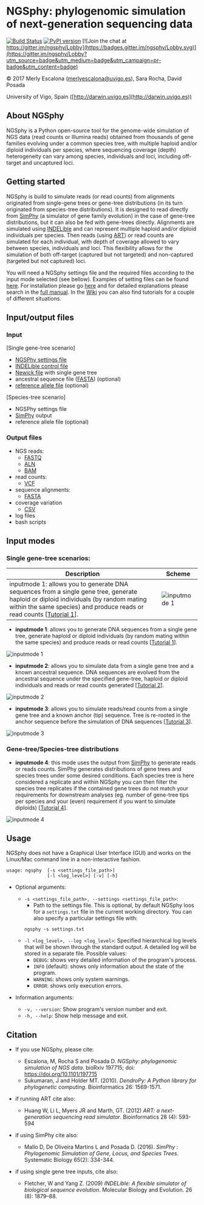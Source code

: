 
# NGSphy: phylogenomic simulation of next-generation sequencing data

[![Build Status](https://travis-ci.org/merlyescalona/ngsphy.svg?branch=master)](https://travis-ci.org/merlyescalona/ngsphy) [![PyPI version](https://badge.fury.io/py/ngsphy.svg)](https://badge.fury.io/py/ngsphy) [![Join the chat at https://gitter.im/ngsphy/Lobby](https://badges.gitter.im/ngsphy/Lobby.svg)](https://gitter.im/ngsphy/Lobby?utm_source=badge&utm_medium=badge&utm_campaign=pr-badge&utm_content=badge)

© 2017 Merly Escalona (<merlyescalona@uvigo.es>), Sara Rocha, David Posada

University of Vigo, Spain ([http://darwin.uvigo.es](http://darwin.uvigo.es))

## About NGSphy

NGSphy is a Python open-source tool for the genome-wide simulation of NGS data (read counts or Illumina reads) obtained from thousands of gene families evolving under a common species tree, with multiple haploid and/or diploid individuals per species, where sequencing coverage (depth) heterogeneity can vary among species, individuals and loci, including off-target and uncaptured loci.

## Getting started

NGSphy is build to simulate reads (or read counts) from alignments originated from single-gene trees or gene-tree distributions (in its turn originated from species-tree distributions). It is designed to read directly from [SimPhy](http://github.com/adamallo/SimPhy) (a simulator of gene family evolution) in the case of gene-tree distributions, but it can also be fed with gene-trees directly. Alignments are simulated using [INDELible](http://abacus.gene.ucl.ac.uk/software/indelible/)  and can represent multiple
haploid and/or diploid individuals per species. Then reads (using [ART](https://www.niehs.nih.gov/research/resources/software/biostatistics/art/index.cfm)) or read counts are simulated for each individual, with depth of coverage allowed to vary between species, individuals and loci. This flexibility allows for the simulation of both off-target (captured but not targeted) and non-captured (targeted but not captured) loci.

You will need a NGSphy settings file and the required files according to the input mode selected (see bellow).  Examples of setting files can be found  [here](https://github.com/merlyescalona/ngsphy/tree/master/data/settings).
For installation please go [here](https://github.com/merlyescalona/ngsphy/wiki/Manual#4-installation) and for detailed explanations please search in the [full manual](https://github.com/merlyescalona/ngsphy/wiki/Manual). In the [Wiki](https://github.com/merlyescalona/ngsphy/wiki/) you can also find tutorials for a couple of different situations.

## Input/output files

### Input

[Single gene-tree scenario]
- [NGSPhy settings file](https://github.com/merlyescalona/ngsphy/wiki/Manual#6-the-settings-file)
- [INDELible control file](https://github.com/merlyescalona/ngsphy/wiki/Manual#625-indelible-control-file---ngsphy-version)
- [Newick file](http://evolution.genetics.washington.edu/phylip/newicktree.html) with single gene tree
- ancestral sequence file ([FASTA](https://en.wikipedia.org/wiki/FASTA_format)) (optional)
- [reference allele file](https://github.com/merlyescalona/ngsphy/wiki/Manual#651-reference-allele-file-optional) (optional)

[Species-tree scenario]
- NGSPhy settings file
- [SimPhy](http://github.com/adamallo/SimPhy) output
- reference allele file (optional)

### Output files
- NGS reads:
    - [FASTQ](https://en.wikipedia.org/wiki/FASTQ_format)
    - [ALN](http://meme-suite.org/doc/clustalw-format.html)
    - [BAM](https://samtools.github.io/hts-specs/)
- read counts:
    - [VCF](https://samtools.github.io/hts-specs/)
- sequence alignments:
    - [FASTA](https://en.wikipedia.org/wiki/FASTA_format)
- coverage variation
    - [CSV](https://en.wikipedia.org/wiki/Comma-separated_values)
- log files
- bash scripts


## Input modes

### Single gene-tree scenarios:
|  Description | Scheme |
|-------------------------|---------|
| inputmode 1: allows you to generate DNA sequences from a single gene tree, generate haploid or diploid individuals (by random mating within the same species) and produce reads or read counts [[Tutorial 1](https://github.com/merlyescalona/ngsphy/wiki/Tutorials-setting-examples#1-generating-read-counts-from-a-single-gene-tree)]. |  ![inputmode 1](https://github.com/merlyescalona/ngsphy/wiki/img/ngsphy.inputmode1.png)|

- **inputmode 1**: allows you to generate DNA sequences from a single gene tree, generate haploid or diploid individuals (by random mating within the same species) and produce reads or read counts [[Tutorial 1](https://github.com/merlyescalona/ngsphy/wiki/Tutorials-setting-examples#1-generating-read-counts-from-a-single-gene-tree)].


![inputmode 1](https://github.com/merlyescalona/ngsphy/wiki/img/ngsphy.inputmode1.png)


- **inputmode 2**: allows you to simulate data from a single gene tree and a known ancestral sequence. DNA sequences are evolved from the ancestral sequence under the specified gene-tree,  haploid or diploid individuals and reads or read counts  generated [[Tutorial 2](https://github.com/merlyescalona/ngsphy/wiki/Tutorials-setting-examples#2-generating-illumina-reads-from-a-single-gene-tree-using-an-ancestral-sequence)].


![inputmode 2](https://github.com/merlyescalona/ngsphy/wiki/img/ngsphy.inputmode2.png)


- **inputmode 3**: allows you to simulate reads/read counts from a single gene tree and a known anchor (tip) sequence. Tree is re-rooted in the anchor sequence before the simulation of DNA sequences [[Tutorial 3](https://github.com/merlyescalona/ngsphy/wiki/Tutorials-setting-examples#3-generating-read-counts-from-a-single-gene-tree-using-an-anchor-sequence)].


![inputmode 3](https://github.com/merlyescalona/ngsphy/wiki/img/ngsphy.inputmode3.png)


### Gene-tree/Species-tree distributions

- **inputmode 4**: this mode uses the output from [SimPhy](http://github.com/adamallo/SimPhy)   to generate reads or reads counts. SimPhy generates distributions of gene trees and species trees under some desired conditions. Each species tree is here considered a replicate and within NGSphy you can then filter the species tree replicates if the contained gene trees do not match your requirements for downstream analyses (eg. number of gene-tree tips per species and your (even) requirement if you want to simulate diploids) [[Tutorial 4](https://github.com/merlyescalona/ngsphy/wiki/Tutorials-setting-examples#4-generating-illumina-reads-from-gene-tree-distribution)].

![inputmode 4](https://github.com/merlyescalona/ngsphy/wiki/img/ngsphy.inputmode4.png)


## Usage

NGSphy does not have a Graphical User Interface (GUI) and works on the Linux/Mac command line in a non-interactive fashion.

```
usage: ngsphy  [-s <settings_file_path>]
               [-l <log_level>] [-v] [-h]
```

- Optional arguments:
    - `-s <settings_file_path>, --settings <settings_file_path>`:
        - Path to the settings file. This is optional, by default NGSphy loos for a `settings.txt` file in the current working directory. You can also specify a particular settings file with:
        ```
        ngsphy -s settings.txt
        ```
    - `-l <log_level>, --log <log_level>`: Specified hierarchical log levels that will be shown through the standard output. A detailed log will be stored in a separate file. Possible values:
        - `DEBUG`: shows very detailed information of the program's process.
        - `INFO` (default): shows only information about the state of the program.
        - `WARNING`: shows only system warnings.
        - `ERROR`: shows only execution errors.

- Information arguments:
    - `-v, --version`: Show program's version number and exit.
    - `-h, --help`: Show help message and exit.


## Citation

- If you use NGSphy, please cite:
    - Escalona, M, Rocha S and Posada D. *NGSphy: phylogenomic simulation of NGS data*. bioRxiv 197715; doi: https://doi.org/10.1101/197715
    - Sukumaran, J and Holder MT. (2010). *DendroPy: A Python library for phylogenetic computing*. Bioinformatics 26: 1569-1571.

- if running ART cite also:
    - Huang W, Li L, Myers JR and Marth, GT. (2012) *ART: a next-generation sequencing read simulator*. Bioinformatics  28 (4): 593-594

- if using SimPhy cite also:
    - Mallo D, De Oliveira Martins L and Posada D. (2016). *SimPhy : Phylogenomic Simulation of Gene, Locus, and Species Trees*. Systematic Biology 65(2): 334-344.

- if using single gene tree inputs, cite also:
    - Fletcher, W and Yang Z. (2009) *INDELible: A flexible simulator of biological sequence evolution*. Molecular Biology and Evolution. 26 (8): 1879–88.
